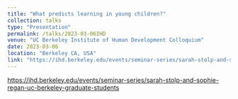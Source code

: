 ```yaml
---
title: "What predicts learning in young children?"
collection: talks
type: "Presentation"
permalink: /talks/2023-03-06IHD
venue: "UC Berkeley Institute of Human Development Colloquium"
date: 2023-03-06
location: "Berkeley CA, USA"
link: "https://ihd.berkeley.edu/events/seminar-series/sarah-stolp-and-sophie-regan-uc-berkeley-graduate-students"
---
```


https://ihd.berkeley.edu/events/seminar-series/sarah-stolp-and-sophie-regan-uc-berkeley-graduate-students